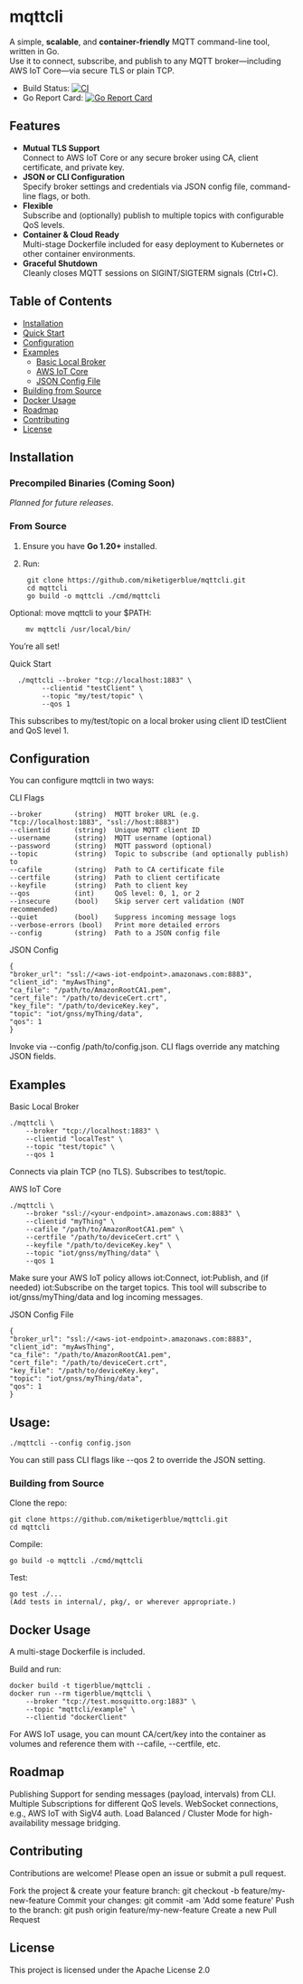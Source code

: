 # mqttcli

A simple, **scalable**, and **container-friendly** MQTT command-line tool, written in Go.  
Use it to connect, subscribe, and publish to any MQTT broker—including AWS IoT Core—via secure TLS or plain TCP.  

- Build Status: [![CI](https://github.com/miketigerblue/mqttcli/actions/workflows/ci.yml/badge.svg)](https://github.com/miketigerblue/mqttcli/actions/workflows/ci.yml)  
- Go Report Card: [![Go Report Card](https://goreportcard.com/badge/github.com/miketigerblue/mqttcli)](https://goreportcard.com/report/github.com/miketigerblue/mqttcli)  

## Features

- **Mutual TLS Support**  
  Connect to AWS IoT Core or any secure broker using CA, client certificate, and private key.  
- **JSON or CLI Configuration**  
  Specify broker settings and credentials via JSON config file, command-line flags, or both.  
- **Flexible**  
  Subscribe and (optionally) publish to multiple topics with configurable QoS levels.  
- **Container & Cloud Ready**  
  Multi-stage Dockerfile included for easy deployment to Kubernetes or other container environments.  
- **Graceful Shutdown**  
  Cleanly closes MQTT sessions on SIGINT/SIGTERM signals (Ctrl+C).  

## Table of Contents

- [Installation](#installation)
- [Quick Start](#quick-start)
- [Configuration](#configuration)
- [Examples](#examples)
  - [Basic Local Broker](#basic-local-broker)
  - [AWS IoT Core](#aws-iot-core)
  - [JSON Config File](#json-config-file)
- [Building from Source](#building-from-source)
- [Docker Usage](#docker-usage)
- [Roadmap](#roadmap)
- [Contributing](#contributing)
- [License](#license)

## Installation

### Precompiled Binaries (Coming Soon)
_Planned for future releases_.  

### From Source

1. Ensure you have **Go 1.20+** installed. 

2. Run:
   
        git clone https://github.com/miketigerblue/mqttcli.git
        cd mqttcli
        go build -o mqttcli ./cmd/mqttcli

Optional: move mqttcli to your $PATH:

        mv mqttcli /usr/local/bin/

You’re all set!

Quick Start

      ./mqttcli --broker "tcp://localhost:1883" \
            --clientid "testClient" \
            --topic "my/test/topic" \
            --qos 1

This subscribes to my/test/topic on a local broker using client ID testClient and QoS level 1.

## Configuration

You can configure mqttcli in two ways:

CLI Flags

    --broker        (string)  MQTT broker URL (e.g. "tcp://localhost:1883", "ssl://host:8883")
    --clientid      (string)  Unique MQTT client ID
    --username      (string)  MQTT username (optional)
    --password      (string)  MQTT password (optional)
    --topic         (string)  Topic to subscribe (and optionally publish) to
    --cafile        (string)  Path to CA certificate file
    --certfile      (string)  Path to client certificate
    --keyfile       (string)  Path to client key
    --qos           (int)     QoS level: 0, 1, or 2
    --insecure      (bool)    Skip server cert validation (NOT recommended)
    --quiet         (bool)    Suppress incoming message logs
    --verbose-errors (bool)   Print more detailed errors
    --config        (string)  Path to a JSON config file

JSON Config

    {
    "broker_url": "ssl://<aws-iot-endpoint>.amazonaws.com:8883",
    "client_id": "myAwsThing",
    "ca_file": "/path/to/AmazonRootCA1.pem",
    "cert_file": "/path/to/deviceCert.crt",
    "key_file": "/path/to/deviceKey.key",
    "topic": "iot/gnss/myThing/data",
    "qos": 1
    }

Invoke via --config /path/to/config.json.
CLI flags override any matching JSON fields.

## Examples

Basic Local Broker

    ./mqttcli \
        --broker "tcp://localhost:1883" \
        --clientid "localTest" \
        --topic "test/topic" \
        --qos 1

Connects via plain TCP (no TLS).
Subscribes to test/topic.


AWS IoT Core

    ./mqttcli \
        --broker "ssl://<your-endpoint>.amazonaws.com:8883" \
        --clientid "myThing" \
        --cafile "/path/to/AmazonRootCA1.pem" \
        --certfile "/path/to/deviceCert.crt" \
        --keyfile "/path/to/deviceKey.key" \
        --topic "iot/gnss/myThing/data" \
        --qos 1

Make sure your AWS IoT policy allows iot:Connect, iot:Publish, and (if needed) iot:Subscribe on the target topics.
This tool will subscribe to iot/gnss/myThing/data and log incoming messages.

JSON Config File

    {
    "broker_url": "ssl://<aws-iot-endpoint>.amazonaws.com:8883",
    "client_id": "myAwsThing",
    "ca_file": "/path/to/AmazonRootCA1.pem",
    "cert_file": "/path/to/deviceCert.crt",
    "key_file": "/path/to/deviceKey.key",
    "topic": "iot/gnss/myThing/data",
    "qos": 1
    }

## Usage:

    ./mqttcli --config config.json

You can still pass CLI flags like --qos 2 to override the JSON setting.

### Building from Source

Clone the repo:

    git clone https://github.com/miketigerblue/mqttcli.git
    cd mqttcli

Compile:

    go build -o mqttcli ./cmd/mqttcli

Test:

    go test ./...
    (Add tests in internal/, pkg/, or wherever appropriate.)

## Docker Usage

A multi-stage Dockerfile is included.

Build and run:

    docker build -t tigerblue/mqttcli .
    docker run --rm tigerblue/mqttcli \
        --broker "tcp://test.mosquitto.org:1883" \
        --topic "mqttcli/example" \
        --clientid "dockerClient"

For AWS IoT usage, you can mount CA/cert/key into the container as volumes and reference them with --cafile, --certfile, etc.

## Roadmap

 Publishing Support for sending messages (payload, intervals) from CLI.
 Multiple Subscriptions for different QoS levels.
 WebSocket connections, e.g., AWS IoT with SigV4 auth.
 Load Balanced / Cluster Mode for high-availability message bridging.

## Contributing

Contributions are welcome! Please open an issue or submit a pull request.

Fork the project & create your feature branch: git checkout -b feature/my-new-feature
Commit your changes: git commit -am 'Add some feature'
Push to the branch: git push origin feature/my-new-feature
Create a new Pull Request

## License

This project is licensed under the Apache License 2.0